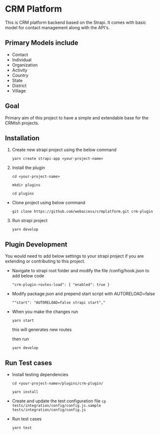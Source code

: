 # CRM Platform

This is CRM platform backend based on the Strapi. It comes with basic model for contact management along with the API's.

## Primary Models include

- Contact
- Individual
- Organization
- Activity
- Country
- State
- District
- Village

## Goal

Primary aim of this project to have a simple and extendable base for the CRMish projects.

## Installation

1. Create new strapi project using the below command

   `yarn create strapi-app <your-project-name>`

2. Install the plugin

   `cd <your-project-name>`
   
   `mkdir plugins`
   
   `cd plugins`

- Clone project using below command

  `git clone https://github.com/webaccess/crmplatform.git crm-plugin`

3. Run strapi project

   `yarn develop`

## Plugin Development

You would need to add below settings to your strapi project if you are extending or contributing to this project.

- Navigate to strapi root folder and modify the file /config/hook.json to add below code

  `"crm-plugin-routes-load": { "enabled": true }`

- Modify package.json and prepend start script with AUTORELOAD=false

  `""start": "AUTORELOAD=false strapi start","`

- When you make the changes run

  `yarn start`

  this will generates new routes

  then run

  `yarn develop`

## Run Test cases

- Install testing dependencies

  `cd <your-project-name>/plugins/crm-plugin/`

  `yarn install`

- Create and update the test configuration file
  `cp tests/integration/config/config.js.sample tests/integration/config/config.js`

- Run test cases

  `yarn test`
